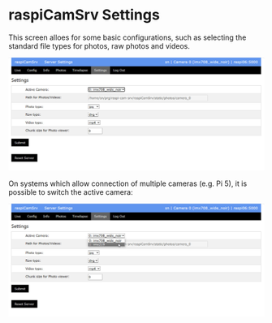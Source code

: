 # raspiCamSrv Settings

This screen alloes for some basic configurations, such as selecting the standard file types for photos, raw photos and videos.

![Settings](img/Settings.jpg)

On systems which allow connection of multiple cameras (e.g. Pi 5), it is possible to switch the active camera:

![Camera Switch](img/Settings_CamSel.jpg)